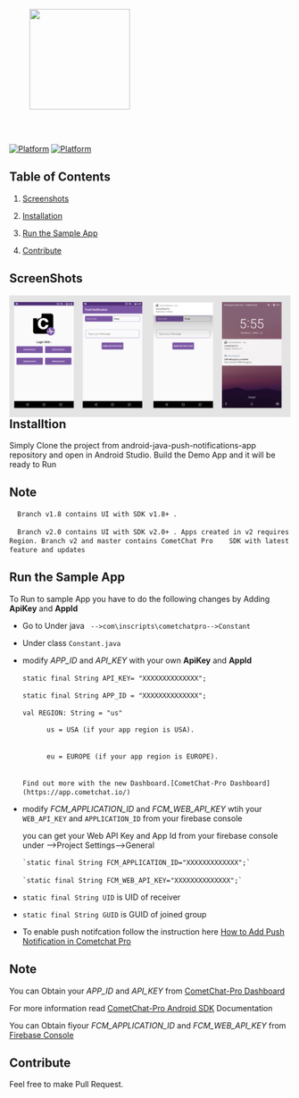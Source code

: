 <div style="width:100%">
<div style="width:100%">
	<div style="width:50%; display:inline-block">
		<p align="center">
		<img align="center" width="180" height="180" alt="" src="https://github.com/cometchat-pro/ios-swift-chat-app/blob/master/Screenshots/CometChat%20Logo.png">	
		</p>	
	</div>	
</div>
</br>
</br>
</div>

[![Platform](https://img.shields.io/badge/Platform-Android-brightgreen.svg)](#)      [![Platform](https://img.shields.io/badge/Language-Java-yellowgreen.svg)](#)

## Table of Contents

1. [Screenshots ](#screenshots)

2. [Installation ](#installtion)

3. [Run the Sample App ](#run-the-sample-app)

4. [Contribute](#contribute)



## ScreenShots

 <img align="left" src="screenshot.png">
 
</br>
</br>
</br>
</br>
</br>
</br>
</br>
</br>
 
 
## Installtion

   Simply Clone the project from android-java-push-notifications-app repository and open in Android Studio.
   Build the Demo App and it will be ready to Run

 ## Note

      Branch v1.8 contains UI with SDK v1.8+ .

      Branch v2.0 contains UI with SDK v2.0+ . Apps created in v2 requires Region. Branch v2 and master contains CometChat Pro    SDK with latest feature and updates


## Run the Sample App

   To Run to sample App you have to do the following changes by Adding **ApiKey** and **AppId**

   - Go to Under java ` -->com\inscripts\cometchatpro-->Constant`

   - Under class `Constant.java`

   -  modify *APP_ID* and *API_KEY* with your own **ApiKey** and **AppId**

       `static final String API_KEY= "XXXXXXXXXXXXXX";`

       `static final String APP_ID = "XXXXXXXXXXXXXX";`

       `val REGION: String = "us"`

                us = USA (if your app region is USA).


                eu = EUROPE (if your app region is EUROPE).


          Find out more with the new Dashboard.[CometChat-Pro Dashboard](https://app.cometchat.io/)
       
   - modify *FCM_APPLICATION_ID* and *FCM_WEB_API_KEY* wtih your `WEB_API_KEY` and `APPLICATION_ID`
     from your firebase console

      you can get your Web API Key and App Id from your firebase console under -->Project Settings-->General


         `static final String FCM_APPLICATION_ID="XXXXXXXXXXXXX";`

         `static final String FCM_WEB_API_KEY="XXXXXXXXXXXXXX";`



   - `static final String UID` is UID of receiver

   - `static final String GUID` is GUID of joined group

   - To enable push notifcation follow the instruction here [How to Add Push Notification in Cometchat Pro](https://prodocs.cometchat.com/docs/extensions-android-push-notifications)


## Note

   You can Obtain your  *APP_ID* and *API_KEY* from [CometChat-Pro Dashboard](https://app.cometchat.com/)

   For more information read [CometChat-Pro Android SDK](https://prodocs.cometchat.com/docs/android-quick-start)
   Documentation

   You can Obtain fiyour  *FCM_APPLICATION_ID* and *FCM_WEB_API_KEY* from [Firebase Console](https://console.firebase.google.com/)



## Contribute

 Feel free to make Pull Request.
   
